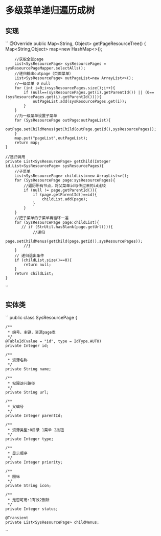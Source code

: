 # 多级菜单递归遍历成树

## 实现

``
@Override
    public Map<String, Object> getPageResourceTree() {
        Map<String,Object> map=new HashMap<>();

        //获取全部page
        List<SysResourcePage> sysResourcePages = sysResourcePageMapper.selectAlls();
        //递归输出outpage（页面菜单）
        List<SysResourcePage> outPageList=new ArrayList<>();
        //一级菜单 0 null
        for (int i=0;i<sysResourcePages.size();i++){
            if (null==(sysResourcePages.get(i).getParentId()) || (0==(sysResourcePages.get(i).getParentId()))){
                outPageList.add(sysResourcePages.get(i));
            }
        }
        //为一级菜单设置子菜单
        for (SysResourcePage outPage:outPageList){
            outPage.setChildMenus(getChild(outPage.getId(),sysResourcePages));
        }
        map.put("pageList",outPageList);
        return map;
    }

    //递归调用
    private List<SysResourcePage> getChild(Integer id,List<SysResourcePage> sysResourcePages){
        //子菜单
        List<SysResourcePage> childList=new ArrayList<>();
        for (SysResourcePage page:sysResourcePages){
            //遍历所有节点，将父菜单id与传过来的id比较
            if (null != page.getParentId()){
                if (page.getParentId()==id){
                    childList.add(page);
                }
            }
        }
        //把子菜单的子菜单再循环一遍
        for (SysResourcePage page:childList){
           // if (StrUtil.hasBlank(page.getUrl())){
                //递归
                page.setChildMenus(getChild(page.getId(),sysResourcePages));
            //}
        }
        // 递归退出条件
        if (childList.size()==0){
            return null;
        }
        return childList;
    }
``
    
## 实体类

``
public class SysResourcePage {

    /**
     * 编号，主键，资源page表
     */
    @TableId(value = "id", type = IdType.AUTO)
    private Integer id;

    /**
     * 资源名称
     */
    private String name;

    /**
     * 权限访问路径
     */
    private String url;

    /**
     * 父编号
     */
    private Integer parentId;

    /**
     * 资源类型:0目录 1菜单 2按钮
     */
    private Integer type;

    /**
     * 显示顺序
     */
    private Integer priority;

    /**
     * 图标
     */
    private String icon;

    /**
     * 是否可用:1有效2删除
     */
    private Integer status;

    @Transient
    private List<SysResourcePage> childMenus;
``